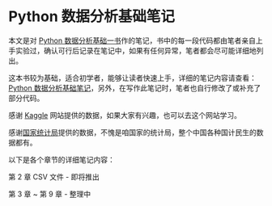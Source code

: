 # Python 数据分析基础笔记

本文是对 [Python 数据分析基础一书](https://www.ituring.com.cn/book/1912)作的笔记，书中的每一段代码都由笔者亲自上手实验过，确认可行后记录在笔记中，如果有任何异常，笔者都会尽可能详细地列出。

这本书较为基础，适合初学者，能够让读者快速上手，详细的笔记内容请查看：[Python 数据分析基础笔记](https://github.com/wyqdgggfk/Python-Data-Analyze/blob/master/Python%20数据分析基础读书笔记.md)，另外，在写作此笔记时，笔者也自行修改了或补充了部分代码。



感谢 [Kaggle](https://www.kaggle.com) 网站提供的数据，如果大家有兴趣，也可以去这个网站学习。

感谢[国家统计局](http://www.stats.gov.cn)提供的数据，不愧是咱国家的统计局，整个中国各种国计民生的数据都有。



以下是各个章节的详细笔记内容：

第 2 章 CSV 文件 - 即将推出

第 3 章  ~ 第 9 章 - 整理中
